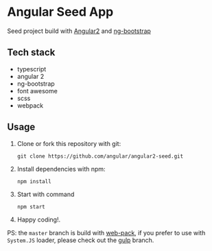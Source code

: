 # Angular Seed App

Seed project build with [Angular2](https://angular.io/) and [ng-bootstrap](https://ng-bootstrap.github.io/)

## Tech stack

  - typescript
  - angular 2
  - ng-bootstrap
  - font awesome
  - scss
  - webpack

## Usage

  1. Clone or fork this repository with git:

     ```shell
     git clone https://github.com/angular/angular2-seed.git
     ```

  2. Install dependencies with npm:

     ```shell
     npm install
     ```

  3. Start with command

     ```shell
     npm start
     ```

  4. Happy coding!.

PS: the `master` branch is build with [web-pack](http://webpack.github.io),
if you prefer to use with `System.JS` loader, please check out the
[gulp](https://github.com/beginor/angular-seed/tree/gulp) branch.
